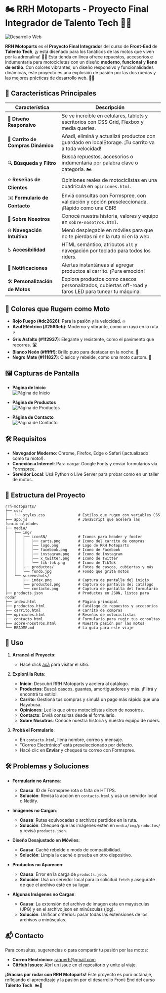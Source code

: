 # 🏍️ RRH Motoparts - Proyecto Final Integrador de Talento Tech 🚴‍♂️

![Desarrollo Web](https://media.giphy.com/media/3o7btPCcdNniyf0ArS/giphy.gif)

**RRH Motoparts** es el **Proyecto Final Integrador** del curso de **Front-End** de **Talento Tech**, ¡y está diseñado para los fanáticos de las motos que viven por la adrenalina! 🛵💨 Esta tienda en línea ofrece repuestos, accesorios e indumentaria para motocicletas con un diseño **moderno**, **funcional** y **lleno de estilo**. Con colores vibrantes, un diseño responsivo y funcionalidades dinámicas, este proyecto es una explosión de pasión por las dos ruedas y las mejores prácticas de desarrollo web. 🛞🔥

## 🌟 **Características Principales**

| **Característica**                     | **Descripción**                                                                 |
|----------------------------------------|---------------------------------------------------------------------------------|
| 🎨 **Diseño Responsivo**               | Se ve increíble en celulares, tablets y escritorios con CSS Grid, Flexbox y media queries. |
| 🛒 **Carrito de Compras Dinámico**      | Añadí, eliminá y actualizá productos con guardado en localStorage. ¡Tu carrito va a toda velocidad! |
| 🔍 **Búsqueda y Filtro**               | Buscá repuestos, accesorios o indumentaria por palabra clave o categoría. 🏍️ |
| ⭐ **Reseñas de Clientes**              | Opiniones reales de motociclistas en una cuadrícula en `opiniones.html`.         |
| ✉️ **Formulario de Contacto**          | Enviá consultas con Formspree, con validación y opción preseleccionada. ¡Rápido como una CBR! |
| 📖 **Sobre Nosotros**                  | Conocé nuestra historia, valores y equipo en `sobre-nosotros.html`.              |
| 🌐 **Navegación Intuitiva**            | Menú desplegable en móviles para que no te pierdas ni en la ruta ni en la web.  |
| ♿ **Accesibilidad**                   | HTML semántico, atributos `alt` y navegación por teclado para todos los riders.  |
| 🔔 **Notificaciones**                  | Alertas instantáneas al agregar productos al carrito. ¡Pura emoción!            |
| 🛠️ **Personalización de Motos**        | Explora productos como cascos personalizados, cubiertas off-road y faros LED para tunear tu máquina. |

## 🎨 **Colores que Rugem como Moto**

- **Rojo Fuego (#dc2626)**: Para la pasión y la velocidad. 🔥
- **Azul Eléctrico (#2563eb)**: Moderno y vibrante, como un rayo en la ruta. ⚡️
- **Gris Asfalto (#1f2937)**: Elegante y resistente, como el pavimento que recorres. 🛣️
- **Blanco Neón (#ffffff)**: Brillo puro para destacar en la noche. 🌟
- **Negro Mate (#111827)**: Clásico y rebelde, como una moto custom. 🖤

## 🖼️ **Capturas de Pantalla**

- **Página de Inicio**  
  ![Página de Inicio](media/screenshots/index.png)

- **Página de Productos**  
  ![Página de Productos](media/screenshots/productos.png)

- **Página de Contacto**  
  ![Página de Contacto](media/screenshots/contacto.png)

## 🛠️ **Requisitos**

- **Navegador Moderno**: Chrome, Firefox, Edge o Safari (¡actualizado como tu moto!).
- **Conexión a Internet**: Para cargar Google Fonts y enviar formularios vía Formspree.
- **Servidor Local**: Usá Python o Live Server para probar como en un taller de motos.

## 📂 **Estructura del Proyecto**

```
rrh-motoparts/
├── css/
│   └── styles.css               # Estilos que rugen con variables CSS
├── app.js                       # JavaScript que acelera las funcionalidades
├── media/
│   ├── img/
│   │   ├── iconSN/              # Iconos para header y footer
│   │   │   ├── carts.png        # Icono del carrito de compras
│   │   │   ├── logo.png         # Logo de RRH Motoparts
│   │   │   ├── facebook.png     # Icono de Facebook
│   │   │   ├── instagram.png    # Icono de Instagram
│   │   │   ├── x_twitter.png    # Icono de Twitter
│   │   │   └── tik-tok.png      # Icono de TikTok
│   │   ├── productos/           # Fotos de cascos, cubiertas y más
│   │   └── fondo.jpg            # Fondo que grita motos
│   └── screenshots/
│       ├── index.png            # Captura de pantalla del inicio
│       ├── productos.png        # Captura de pantalla del catálogo
│       └── contacto.png         # Captura de pantalla del formulario
├── products.json                # Productos en JSON, listos para rodar
├── index.html                   # Página principal
├── productos.html               # Catálogo de repuestos y accesorios
├── carrito.html                 # Carrito de compras
├── opiniones.html               # Reseñas de motociclistas
├── contacto.html                # Formulario para rugir tus consultas
├── sobre-nosotros.html          # Nuestra pasión por las motos
└── README.md                    # La guía para este viaje
```

## 🏁 **Uso**

1. **Arrancá el Proyecto**:
   - Hacé click [acá](https://raquerh.github.io/Proyecto-Final-FrontEnd-Talento-Tech/) para visitar el sitio.

2. **Explorá la Ruta**:
   - **Inicio**: Descubrí RRH Motoparts y acelerá al catálogo.
   - **Productos**: Buscá cascos, guantes, amortiguadores y más. ¡Filtrá y encontrá tu estilo!
   - **Carrito**: Gestioná tus compras y simulá un pago más rápido que una Hayabusa.
   - **Opiniones**: Leé lo que otros motociclistas dicen de nosotros.
   - **Contacto**: Enviá consultas desde el formulario.
   - **Sobre Nosotros**: Conocé nuestra historia y nuestro equipo de riders.

3. **Probá el Formulario**:
   - En `contacto.html`, llená nombre, correo y mensaje.
   - "Correo Electrónico" está preseleccionado por defecto.
   - Hacé clic en **Enviar** y chequeá tu correo con Formspree.

## 🛠️ **Problemas y Soluciones**

- **Formulario no Arranca**:
  - **Causa**: ID de Formspree rota o falta de HTTPS.
  - **Solución**: Revisá la acción en `contacto.html` y usá un servidor local o Netlify.

- **Imágenes no Cargan**:
  - **Causa**: Rutas equivocadas o archivos perdidos en la ruta.
  - **Solución**: Chequeá que las imágenes estén en `media/img/productos/` y revisá `products.json`.

- **Diseño Desajustado en Móviles**:
  - **Causa**: Caché rebelde o modo de compatibilidad.
  - **Solución**: Limpia la caché o prueba en otro dispositivo.

- **Productos no Aparecen**:
  - **Causa**: Error en la carga de `products.json`.
  - **Solución**: Usá un servidor local para la solicitud `fetch` y asegurate de que el archivo esté en su lugar.

- **Algunas Imágenes no Cargan**:
  - **Causa**: La extensión del archivo de imagen esta en mayúsculas (JPG) y en el archivo json en minúsculas (jpg).
  - **Solución**: Unificar criterios: pasar todas las extensiones de los archivos a minúsculas.

## 📬 **Contacto**

Para consultas, sugerencias o para compartir tu pasión por las motos:
- **Correo Electrónico**: raquerh@gmail.com
- **GitHub Issues**: Abrí un issue en el repositorio y unite al viaje.

**¡Gracias por rodar con RRH Motoparts!** Este proyecto es puro octanaje, reflejando el aprendizaje y la pasión por el desarrollo Front-End del curso **Talento Tech**. 🏍️💨